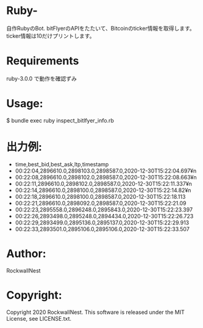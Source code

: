 # Ruby-
自作RubyのBot. bitFlyerのAPIをたたいて、Bitcoinのticker情報を取得します。
ticker情報は10だけプリントします。

# Requirements 

ruby-3.0.0 で動作を確認ずみ

# Usage: 
$ bundle exec ruby inspect_bitlfyer_info.rb

# 出力例:
- time,best_bid,best_ask,ltp,timestamp
- 00:22:04,2896610.0,2898103.0,2898587.0,2020-12-30T15:22:04.697¥n
- 00:22:08,2896610.0,2898102.0,2898587.0,2020-12-30T15:22:08.663¥n
- 00:22:11,2896610.0,2898102.0,2898587.0,2020-12-30T15:22:11.337¥n
- 00:22:14,2896610.0,2898100.0,2898587.0,2020-12-30T15:22:14.82¥n
- 00:22:18,2896610.0,2898100.0,2898587.0,2020-12-30T15:22:18.113
- 00:22:21,2896610.0,2898092.0,2898587.0,2020-12-30T15:22:21.09
- 00:22:23,2895558.0,2896248.0,2895843.0,2020-12-30T15:22:23.397
- 00:22:26,2893498.0,2895248.0,2894434.0,2020-12-30T15:22:26.723
- 00:22:29,2893499.0,2895136.0,2895137.0,2020-12-30T15:22:29.913
- 00:22:33,2893501.0,2895106.0,2895106.0,2020-12-30T15:22:33.507

# Author:
RockwallNest 

# Copyright:
Copyright 2020 RockwallNest. This software is released under the MIT License, see LICENSE.txt.
